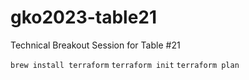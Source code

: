 # gko2023-table21
Technical Breakout Session for Table #21

`brew install terraform`
`terraform init`
`terraform plan`